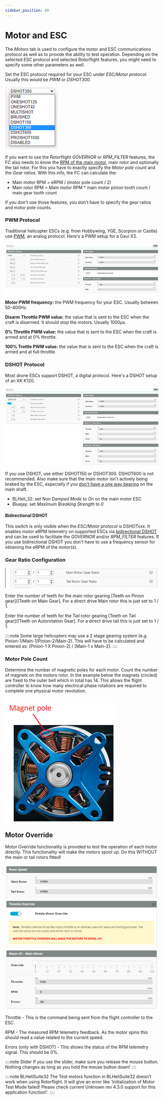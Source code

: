 ```yaml
---
sidebar_position: 80
---
```


# Motor and ESC

The *Motors* tab is used to configure the motor and ESC communications protocol as well as to provide the ability to test operation. Depending on the selected ESC protocol and selected Rotorflight features, you might need to specify some other parameters as well.

Set the ESC protocol required for your ESC under *ESC/Motor protocol*. Usually this would be *PWM* or *DSHOT300*.

![Motor and ESC](./img/motor-2.png)

If you want to use the Rotorflight *GOVERNOR* or *RPM_FILTER* features, the FC also needs to know the [RPM of the main motor](rpm-measurement), main rotor and optionally the tail rotor. For this you have to exactly specify the *Motor pole count* and the *Gear ratios*. With this info, the FC can calculate the:
- Main motor RPM = eRPM / (motor pole count / 2)
- Main rotor RPM = Main motor RPM * main motor pinion tooth count / main gear tooth count

If you don't use those features, you don't have to specify the gear ratios and motor pole counts.

### PWM Protocol
Traditional helicopter ESCs (e.g. from Hobbywing, YGE, Scorpion or Castle) use [PWM](https://en.wikipedia.org/wiki/Servo_control), an analog protocol. Here's a PWM setup for a Gaui X3.

![Motor and ESC](./img/motor-1a.png)

**Motor PWM frequency:** the PWM frequency for your ESC. Usually between 50-400Hz.

**Disarm Throttle PWM value:** the value that is sent to the ESC when the craft is disarmed. It should stop the motors. Usually 1000µs.

**0% Throttle PWM value:** the value that is sent to the ESC when the craft is armed and at 0% throttle.

**100% Trottle PWM value:** the value that is sent to the ESC when the craft is armed and at full throttle.

### DSHOT Protocol
Most drone ESCs support DSHOT, a digital protocol. Here's a DSHOT setup of an XK K120.

![Motor and ESC](./img/motor-1b.png)

If you use DSHOT, use either DSHOT150 or DSHOT300. DSHOT600 is not recommended. Also make sure that the main motor isn't actively being braked by the ESC, especially if you [don't have a one way bearing](https://youtu.be/ahWzhT5Bn28) on the main shaft.
- BLHeli_32: set *Non Damped Mode* to *On* on the main motor ESC
- Bluejay: set *Maximum Breaking Strength* to *0*

#### Bidirectional DSHOT
This switch is only visible when the *ESC/Motor protocol* is DSHOTxxx. It enables motor eRPM telemetry on supported ESCs via [bidirectional DSHOT](rpm-measurement#bidirectional-dshot) and can be used to facilitate the *GOVERNOR* and/or *RPM_FILTER* features. If you use bidirectional DSHOT you don't have to use a frequency sensor for obtaining the eRPM of the motor(s).

### Gear Ratio Configuration

![Motor and ESC](./img/motor-3.png)

Enter the number of teeth for the main rotor gearing [Teeth on Pinion gear]/[Teeth on Main Gear]. For a direct drive Main rotor this is just set to 1 / 1.

Enter the number of teeth for the Tail rotor gearing [Teeth on Tail gear]/[Teeth on Autorotation Gear]. For a direct drive tail this is just set to 1 / 1.

::::note
Some large helicopters may use a 2 stage gearing system (e.g. Pinion-1/Main-1/Pinion-2/Main-2). This will have to be calculated and entered as: [Pinion-1 X Pinion-2] / [Main-1 x Main-2].
::::

### Motor Pole Count
Determine the number of magnetic poles for each motor. Count the number of magnets on the motors rotor. In the example below the magnets (circled) are fixed to the outer bell which in total has 14. This allows the flight controller to know how many electrical phase rotations are required to complete one physical motor revolution.

![Motor and ESC](./img/motor-4.png)

## Motor Override
Motor Override functionality is provided to test the operation of each motor directly. This functionality will make the motors spool up. Do this WITHOUT the main or tail rotors fitted!

![Motor and ESC](./img/motor-6.png)

Throttle - This is the command being sent from the flight controller to the ESC.

RPM - The measured RPM telemetry feedback. As the motor spins this should read a value related to the current speed.

Errors (only with DSHOT) - This shows the status of the RPM telemetry signal. This should be 0%.

::::note Slider
If you use the slider, make sure you release the mouse button. Nothing changes as long as you hold the mouse button down!
::::

::::note BLHeliSuite32
The Test motors function in BLHeliSuite32 doesn't work when using Rotorflight. It will give an error like 'Initialization of Motor Test Mode failed! Please check current Unknown rev 4.3.0 support for this application function!'.
::::
